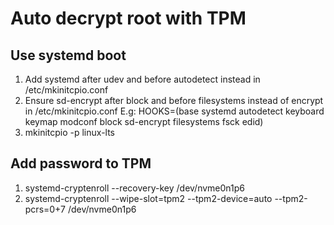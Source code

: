 # Auto decrypt root with TPM

## Use systemd boot
1. Add systemd after udev and before autodetect instead in /etc/mkinitcpio.conf
2. Ensure sd-encrypt after block and before filesystems instead of encrypt in /etc/mkinitcpio.conf
E.g: HOOKS=(base systemd autodetect keyboard keymap modconf block sd-encrypt filesystems fsck edid)
3. mkinitcpio -p linux-lts

## Add password to TPM
1. systemd-cryptenroll --recovery-key /dev/nvme0n1p6
2. systemd-cryptenroll --wipe-slot=tpm2 --tpm2-device=auto --tpm2-pcrs=0+7 /dev/nvme0n1p6
